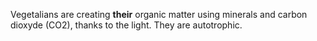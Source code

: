 Vegetalians are creating **their** organic matter using minerals and carbon dioxyde (CO2), thanks to the light. They are autotrophic.